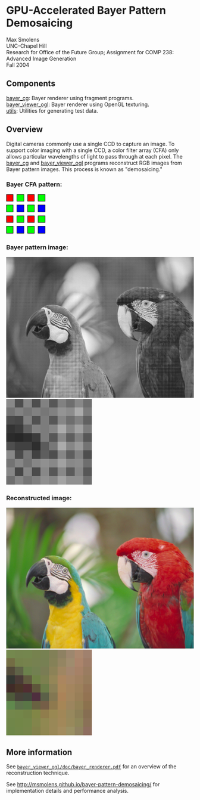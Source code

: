 GPU-Accelerated Bayer Pattern Demosaicing
=========================================

Max Smolens  
UNC-Chapel Hill  
Research for Office of the Future Group; Assignment for COMP 238: Advanced Image Generation  
Fall 2004

## Components
[bayer_cg](bayer_cg): Bayer renderer using fragment programs.  
[bayer_viewer_ogl](bayer_viewer_ogl): Bayer renderer using OpenGL texturing.  
[utils](utils): Utilities for generating test data.  

## Overview
Digital cameras commonly use a single CCD to capture an image. To support color imaging with a single CCD, a color filter array (CFA) only allows particular wavelengths of light to pass through at each pixel. The [bayer_cg](/bayer_cg/src/Bayer.cpp) and [bayer_viewer_ogl](/bayer_viewer_ogl/src/test_bayer_renderer.cpp) programs reconstruct RGB images from Bayer pattern images. This process is known as "demosaicing."

### Bayer CFA pattern:
![Bayer CFA pattern](/bayer_cg/doc/bayer_pattern.png?raw=true)

### Bayer pattern image:
![Bayer pattern image](/bayer_cg/doc/out_bayer.png?raw=true)
![Detail view](/bayer_cg/doc/out_bayer_zoom.png?raw=true)

### Reconstructed image:
![Reconstructed image](/bayer_cg/doc/out_color.png?raw=true)
![Detail view](/bayer_cg/doc/out_color_zoom.png?raw=true)

## More information

See [`bayer_viewer_ogl/doc/bayer_renderer.pdf`](bayer_viewer_ogl/doc/bayer_renderer.pdf) for an overview of the reconstruction technique.

See http://msmolens.github.io/bayer-pattern-demosaicing/ for implementation details and performance analysis.
